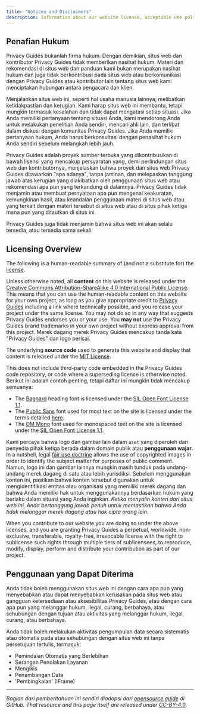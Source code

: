 ```yaml
---
title: "Notices and Disclaimers"
description: Information about our website license, acceptable use policy, and other important details.
---
```


## Penafian Hukum

Privacy Guides bukanlah firma hukum. Dengan demikian, situs web dan kontributor Privacy Guides tidak memberikan nasihat hukum. Materi dan rekomendasi di situs web dan panduan kami bukan merupakan nasihat hukum dan juga tidak berkontribusi pada situs web atau berkomunikasi dengan Privacy Guides atau kontributor lain tentang situs web kami menciptakan hubungan antara pengacara dan klien.

Menjalankan situs web ini, seperti hal usaha manusia lainnya, melibatkan ketidakpastian dan kerugian. Kami harap situs web ini membantu, tetapi mungkin termasuk kesalahan dan tidak dapat mengatasi setiap situasi. Jika Anda memiliki pertanyaan tentang situasi Anda, kami mendorong Anda untuk melakukan penelitian Anda sendiri, mencari ahli lain, dan terlibat dalam diskusi dengan komunitas Privacy Guides. Jika Anda memiliki pertanyaan hukum, Anda harus berkonsultasi dengan penasihat hukum Anda sendiri sebelum melangkah lebih jauh.

Privacy Guides adalah proyek sumber terbuka yang dikontribusikan di bawah lisensi yang mencakup persyaratan yang, demi perlindungan situs web dan kontributornya, menjelaskan bahwa proyek dan situs web Privacy Guides ditawarkan "apa adanya", tanpa jaminan, dan melepaskan tanggung jawab atas kerugian yang diakibatkan oleh penggunaan situs web atau rekomendasi apa pun yang terkandung di dalamnya. Privacy Guides tidak menjamin atau membuat pernyataan apa pun mengenai keakuratan, kemungkinan hasil, atau keandalan penggunaan materi di situs web atau yang terkait dengan materi tersebut di situs web atau di situs pihak ketiga mana pun yang ditautkan di situs ini.

Privacy Guides juga tidak menjamin bahwa situs web ini akan selalu tersedia, atau tersedia sama sekali.

## Licensing Overview

<div class="admonition danger" markdown>

The following is a human-readable summary of (and not a substitute for) the [license](https://github.com/privacyguides/privacyguides.org/blob/main/README.md#license).

</div>

Unless otherwise noted, all **content** on this website is released under the [Creative Commons Attribution-ShareAlike 4.0 International Public License](https://github.com/privacyguides/privacyguides.org/tree/main/LICENSE). This means that you can use the human-readable content on this website for your own project, as long as you give appropriate credit to [Privacy Guides](https://www.privacyguides.org) including a link where technically possible, and you release your project under the same license. You may not do so in any way that suggests Privacy Guides endorses you or your use. You **may not** use the Privacy Guides brand trademarks in your own project without express approval from this project. Merek dagang merek Privacy Guides mencakup tanda kata "Privacy Guides" dan logo perisai.

The underlying **source code** used to generate this website and display that content is released under the [MIT License](https://github.com/privacyguides/privacyguides.org/tree/main/LICENSE-CODE).

This does not include third-party code embedded in the Privacy Guides code repository, or code where a superseding license is otherwise noted. Berikut ini adalah contoh penting, tetapi daftar ini mungkin tidak mencakup semuanya:

* The [Bagnard](https://github.com/privacyguides/brand/tree/67166ed8b641d8ac1837d0b75329e02ed4056704/fonts/Bagnard) heading font is licensed under the [SIL Open Font License 1.1](https://github.com/privacyguides/brand/blob/67166ed8b641d8ac1837d0b75329e02ed4056704/fonts/Bagnard/LICENSE.txt).
* The [Public Sans](https://github.com/privacyguides/brand/tree/67166ed8b641d8ac1837d0b75329e02ed4056704/fonts/Public%20Sans) font used for most text on the site is licensed under the terms detailed [here](https://github.com/privacyguides/brand/blob/67166ed8b641d8ac1837d0b75329e02ed4056704/fonts/Public%20Sans/LICENSE.txt).
* The [DM Mono](https://github.com/privacyguides/brand/tree/67166ed8b641d8ac1837d0b75329e02ed4056704/fonts/DM%20Mono) font used for monospaced text on the site is licensed under the [SIL Open Font License 1.1](https://github.com/privacyguides/brand/blob/67166ed8b641d8ac1837d0b75329e02ed4056704/fonts/DM%20Mono/LICENSE.txt).

Kami percaya bahwa logo dan gambar lain dalam `aset` yang diperoleh dari penyedia pihak ketiga berada dalam domain publik atau **penggunaan wajar**. In a nutshell, legal [fair use doctrine](https://copyright.gov/fair-use/more-info.html) allows the use of copyrighted images in order to identify the subject matter for purposes of public comment. Namun, logo ini dan gambar lainnya mungkin masih tunduk pada undang-undang merek dagang di satu atau lebih yurisdiksi. Sebelum menggunakan konten ini, pastikan bahwa konten tersebut digunakan untuk mengidentifikasi entitas atau organisasi yang memiliki merek dagang dan bahwa Anda memiliki hak untuk menggunakannya berdasarkan hukum yang berlaku dalam situasi yang Anda inginkan. *Ketika menyalin konten dari situs web ini, Anda bertanggung jawab penuh untuk memastikan bahwa Anda tidak melanggar merek dagang atau hak cipta orang lain.*

When you contribute to our website you are doing so under the above licenses, and you are granting Privacy Guides a perpetual, worldwide, non-exclusive, transferable, royalty-free, irrevocable license with the right to sublicense such rights through multiple tiers of sublicensees, to reproduce, modify, display, perform and distribute your contribution as part of our project.

## Penggunaan yang Dapat Diterima

Anda tidak boleh menggunakan situs web ini dengan cara apa pun yang menyebabkan atau dapat menyebabkan kerusakan pada situs web atau gangguan ketersediaan atau aksesibilitas Privacy Guides, atau dengan cara apa pun yang melanggar hukum, ilegal, curang, berbahaya, atau sehubungan dengan tujuan atau aktivitas yang melanggar hukum, ilegal, curang, atau berbahaya.

Anda tidak boleh melakukan aktivitas pengumpulan data secara sistematis atau otomatis pada atau sehubungan dengan situs web ini tanpa persetujuan tertulis, termasuk:

* Pemindaian Otomatis yang Berlebihan
* Serangan Penolakan Layanan
* Mengikis
* Penambangan Data
* 'Pembingkaian' (IFrame)

---

*Bagian dari pemberitahuan ini sendiri diadopsi dari [opensource.guide](https://github.com/github/opensource.guide/blob/master/notices.md) di GitHub. That resource and this page itself are released under [CC-BY-4.0](https://creativecommons.org/licenses/by-sa/4.0).*

